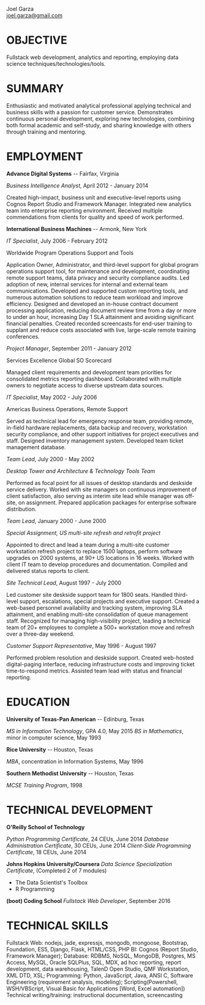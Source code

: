 Joel Garza  
joel.garza@gmail.com

# OBJECTIVE
Fullstack web development, analytics and reporting, employing data science techniques/technologies/tools.

# SUMMARY
Enthusiastic and motivated analytical professional applying technical and business skills with a passion for customer service. Demonstrates continuous personal development, exploring new technologies, combining both formal academic and self-study, and sharing knowledge with others through training and mentoring.

# EMPLOYMENT
**Advance Digital Systems** -- Fairfax, Virginia

_Business Intelligence Analyst_, April 2012 - January 2014

Created high-impact, business unit and executive-level reports using Cognos Report Studio and Framework Manager. Integrated new analytics team into enterprise reporting environment. Received multiple commendations from clients for quality and speed of work performed.

**International Business Machines** -- Armonk, New York

_IT Specialist_, July 2006 - February 2012

Worldwide Program Operations Support and Tools

Application Owner, Administrator, and third-level support for global program operations support tool, for maintenance and development, coordinating remote support teams, data privacy and security compliance audits. Led adoption of new, internal services for internal and external team communications. Developed and supported custom reporting tools, and numerous automation solutions to reduce team workload and improve efficiency. Designed and developed an in-house contract document processing application, reducing document review time from a day  or more to under an hour, increasing Day 1 SLA attainment and avoiding significant financial penalties. Created recorded screencasts for end-user training to supplant and reduce costs associated with live, large-scale remote training conferences.

_Project Manager_, September 2011 - January 2012

Services Excellence Global SO Scorecard

Managed client requirements and development team priorities for consolidated metrics reporting dashboard. Collaborated with multiple owners to negotiate access to diverse upstream data sources.

_IT Specialist_, May 2002 - July 2006

Americas Business Operations, Remote Support

Served as technical lead for emergency response team, providing remote, in-field hardware replacements, data backup and recovery, workstation security compliance, and other support initiatives for project executives and staff. Designed inventory management system. Developed team ticket management database.

_Team Lead_, July 2000 - May 2002

_Desktop Tower and Architecture & Technology Tools Team_

Performed as focal point for all issues of desktop standards and deskside service delivery. Worked with site managers on continuous improvement of client satisfaction, also serving as interim site lead while manager was off-site, on assignment. Prepared application packages for enterprise software distribution.

_Team Lead_, January 2000 - June 2000

_Special Assignment, US multi-site refresh and retrofit project_

Appointed to direct and lead a team during a multi-site customer workstation refresh project to replace 1500 laptops, perform software upgrades on 2000 systems, at 90+ US locations in 16 weeks. Worked with client IT team to develop procedures and documentation. Compiled and delivered status reports to client.

_Site Technical Lead_, August 1997 - July 2000

Led customer site deskside support team for 1800 seats. Handled third-level support, escalations, special projects and executive support. Created a web-based personnel availability and tracking system, improving SLA attainment, and enabling multi-site consolidation of queue management staff. Recognized for managing high-visibility project, leading a technical team of 20+ employees to complete a 500+ workstation move and refresh over a three-day weekend.

_Customer Support Representative_, May 1996 - August 1997

Performed problem resolution and deskside support. Created web-hosted digital-paging interface, reducing infrastructure costs and improving ticket time-to-respond metrics. Assisted team lead with status and financial reporting.

# EDUCATION
**University of Texas-Pan American** -- Edinburg, Texas

_MS in Information Technology_, GPA 4.0, May 2015
_BS in Mathematics_, minor in computer science, May 1993

**Rice University** -- Houston, Texas

_MBA_, concentration in Information Systems, May 1996

**Southern Methodist University** -- Houston, Texas

_MCSE Training Program_, 1998

# TECHNICAL DEVELOPMENT

**O'Reilly School of Technology**

_Python Programming Certificate_, 24 CEUs, June 2014
_Database Administration Certificate_, 30 CEUs, June 2014
_Client-Side Programming Certificate_, 18 CEUs, June 2014

**Johns Hopkins University/Coursera**
_Data Science Specialization Certificate_, (Completed 2 of 7 modules)
* The Data Scientist's Toolbox
* R Programming

**(boot) Coding School**
_Fullstack Web Developer_, September 2016

# TECHNICAL SKILLS

Fullstack Web: nodejs, jade, expressjs, mongodb, mongoose, Bootstrap, Foundation, ES5, Django, Flask, HTML/CSS, PHP
BI: Cognos (Report Studio, Framework Manager); Database: RDBMS, NoSQL, MongoDB, Postgres, MS Access, MySQL, Oracle SQLPlus, SQL, MDX, ad hoc reporting, report development, data warehousing, TalenD Open Studio, QMF Workstation, XML DTD, XSL;
Programming: Python, JavaScript, Java, ANSI C, Software Engineering (requirement analysis, modeling); Scripting(Powershell, WSH/VBScript, Visual Basic for Applications [Word, Excel automation])
Technical writing/training: instructional documentation, screencasting
